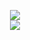 
<p align="center">

<image src="https://media.discordapp.net/attachments/1036605748794363924/1225685194355511376/Olimar_SSB4.png?ex=662e8d8a&is=662d3c0a&hm=3dd9a0d1ab47cab1df627eb386d13f9c2c8551631af7ad92e45ac53b9dd7f265&=&format=webp&quality=lossless">
<br>
<image src="https://caterpie.crd.co/assets/images/gallery19/dd69d6e0.png?v=f7b7a140">









<!--
**deathdelivery/deathdelivery** is a ✨ _special_ ✨ repository because its `README.md` (this file) appears on your GitHub profile.

Here are some ideas to get you started:

- 🔭 I’m currently working on ...
- 🌱 I’m currently learning ...
- 👯 I’m looking to collaborate on ...
- 🤔 I’m looking for help with ...
- 💬 Ask me about ...
- 📫 How to reach me: ...
- 😄 Pronouns: ...
- ⚡ Fun fact: ...
-->
